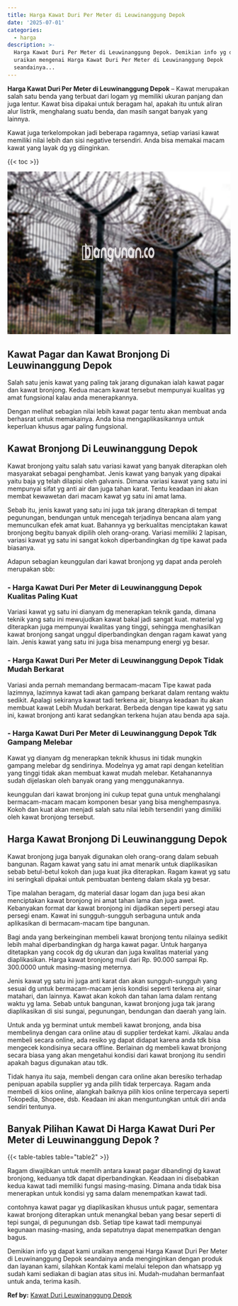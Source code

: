 ```yaml
---
title: Harga Kawat Duri Per Meter di Leuwinanggung Depok
date: '2025-07-01'
categories:
  - harga
description: >-
  Harga Kawat Duri Per Meter di Leuwinanggung Depok. Demikian info yg dapat kami
  uraikan mengenai Harga Kawat Duri Per Meter di Leuwinanggung Depok
  seandainya...
---
```


**Harga Kawat Duri Per Meter di Leuwinanggung Depok** – Kawat merupakan salah satu benda yang terbuat dari logam yg memiliki ukuran panjang dan juga lentur. Kawat bisa dipakai untuk beragam hal, apakah itu untuk aliran alur listrik, menghalang suatu benda, dan masih sangat banyak yang lainnya.

Kawat juga terkelompokan jadi beberapa ragamnya, setiap variasi kawat memiliki nilai lebih dan sisi negative tersendiri. Anda bisa memakai macam kawat yang layak dg yg diinginkan.

{{< toc >}}

![Harga Kawat Duri Per Meter di Leuwinanggung Depok](/images/jual-kawat-murah37.png)

## Kawat Pagar dan Kawat Bronjong Di Leuwinanggung Depok

Salah satu jenis kawat yang paling tak jarang digunakan ialah kawat pagar dan kawat bronjong. Kedua macam kawat tersebut mempunyai kualitas yg amat fungsional kalau anda menerapkannya.

Dengan melihat sebagian nilai lebih kawat pagar tentu akan membuat anda berhasrat untuk memakainya. Anda bisa mengaplikasikannya untuk keperluan khusus agar paling fungsional.

## Kawat Bronjong Di Leuwinanggung Depok

Kawat bronjong yaitu salah satu variasi kawat yang banyak diterapkan oleh masyarakat sebagai penghambat. Jenis kawat yang banyak yang dipakai yaitu baja yg telah dilapisi oleh galvanis. Dimana variasi kawat yang satu ini mempunyai sifat yg anti air dan juga tahan karat. Tentu keadaan ini akan membat kewawetan dari macam kawat yg satu ini amat lama.

Sebab itu, jenis kawat yang satu ini juga tak jarang diterapkan di tempat pegunungan, bendungan untuk mencegah terjadinya bencana alam yang memunculkan efek amat kuat. Bahannya yg berkualitas menciptakan kawat bronjong begitu banyak dipilih oleh orang-orang. Variasi memiliki 2 lapisan, variasi kawat yg satu ini sangat kokoh diperbandingkan dg tipe kawat pada biasanya.

Adapun sebagian keunggulan dari kawat bronjong yg dapat anda peroleh merupakan sbb:

### \- Harga Kawat Duri Per Meter di Leuwinanggung Depok Kualitas Paling Kuat

Variasi kawat yg satu ini dianyam dg menerapkan teknik ganda, dimana teknik yang satu ini mewujudkan kawat bakal jadi sangat kuat. material yg diterapkan juga mempunyai kwalitas yang tinggi, sehingga menghasilkan kawat bronjong sangat unggul diperbandingkan dengan ragam kawat yang lain. Jenis kawat yang satu ini juga bisa menampung energi yg besar.

### \- Harga Kawat Duri Per Meter di Leuwinanggung Depok Tidak Mudah Berkarat

Variasi anda pernah memandang bermacam-macam Tipe kawat pada lazimnya, lazimnya kawat tadi akan gampang berkarat dalam rentang waktu sedikit. Apalagi sekiranya kawat tadi terkena air, bisanya keadaan itu akan membuat kawat Lebih Mudah berkarat. Berbeda dengan tipe kawat yg satu ini, kawat bronjong anti karat sedangkan terkena hujan atau benda apa saja.

### \- Harga Kawat Duri Per Meter di Leuwinanggung Depok Tdk Gampang Melebar

Kawat yg dianyam dg menerapkan teknik khusus ini tidak mungkin gampang melebar dg sendirinya. Modelnya yg amat rapi dengan ketelitian yang tinggi tidak akan membuat kawat mudah melebar. Ketahanannya sudah dijelaskan oleh banyak orang yang menggunakannya.

keunggulan dari kawat bronjong ini cukup tepat guna untuk menghalangi bermacam-macam macam komponen besar yang bisa menghempasnya. Kokoh dan kuat akan menjadi salah satu nilai lebih tersendiri yang dimiliki oleh kawat bronjong tersebut.

## Harga Kawat Bronjong Di Leuwinanggung Depok

Kawat bronjong juga banyak digunakan oleh orang-orang dalam sebuah bangunan. Ragam kawat yang satu ini amat menarik untuk diaplikasikan sebab betul-betul kokoh dan juga kuat jika diterapkan. Ragam kawat yg satu ini seringkali dipakai untuk pembuatan benteng dalam skala yg besar.

Tipe malahan beragam, dg material dasar logam dan juga besi akan menciptakan kawat bronjong ini amat tahan lama dan juga awet. Kebanyakan format dar kawat bronjong ini dijadikan seperti persegi atau persegi enam. Kawat ini sungguh-sungguh serbaguna untuk anda aplikasikan di bermacam-macam tipe bangunan.

Bagi anda yang berkeinginan membeli kawat bronjong tentu nilainya sedikit lebih mahal diperbandingkan dg harga kawat pagar. Untuk harganya ditetapkan yang cocok dg dg ukuran dan juga kwalitas material yang diaplikasikan. Harga kawat bronjong muli dari Rp. 90.000 sampai Rp. 300.0000 untuk masing-masing meternya.

Jenis kawat yg satu ini juga anti karat dan akan sungguh-sungguh yang sesuai dg untuk bermacam-macam jenis kondisi seperti terkena air, sinar matahari, dan lainnya. Kawat akan kokoh dan tahan lama dalam rentang waktu yg lama. Sebab untuk bangunan, kawat bronjong juga tak jarang diaplikasikan di sisi sungai, pegunungan, bendungan dan daerah yang lain.

Untuk anda yg berminat untuk membeli kawat bronjong, anda bisa membelinya dengan cara online atau di supplier terdekat kami. Jikalau anda membeli secara online, ada resiko yg dapat didapat karena anda tdk bisa mengecek kondisinya secara offline. Berlainan dg membeli kawat bronjong secara biasa yang akan mengetahui kondisi dari kawat bronjong itu sendiri apakah bagus digunakan atau tdk.

Tidak hanya itu saja, membeli dengan cara online akan beresiko terhadap penipuan apabila supplier yg anda pilih tidak terpercaya. Ragam anda membeli di kios online, alangkah baiknya pilih kios online terpercaya seperti Tokopedia, Shopee, dsb. Keadaan ini akan menguntungkan untuk diri anda sendiri tentunya.

## Banyak Pilihan Kawat Di Harga Kawat Duri Per Meter di Leuwinanggung Depok ?

{{< table-tables table="table2" >}}

Ragam diwajibkan untuk memlih antara kawat pagar dibandingi dg kawat bronjong, keduanya tdk dapat diperbandingkan. Keadaan ini disebabkan kedua kawat tadi memiliki fungsi masing-masing. Dimana anda tidak bisa menerapkan untuk kondisi yg sama dalam menempatkan kawat tadi.

contohnya kawat pagar yg diaplikasikan khusus untuk pagar, sementara kawat bronjong diterapkan untuk menangkal beban yang besar seperti di tepi sungai, di pegunungan dsb. Setiap tipe kawat tadi mempunyai kegunaan masing-masing, anda sepatutnya dapat menempatkan dengan bagus.

Demikian info yg dapat kami uraikan mengenai Harga Kawat Duri Per Meter di Leuwinanggung Depok seandainya anda menginginkan dengan produk dan layanan kami, silahkan Kontak kami melalui telepon dan whatsapp yg sudah kami sediakan di bagian atas situs ini. Mudah-mudahan bermanfaat untuk anda, terima kasih.

**Ref by:** [Kawat Duri Leuwinanggung Depok](https://id.wikipedia.org/wiki/Kawat)
